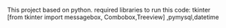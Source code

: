 This project based on python.
required libraries to run this code: tkinter [from tkinter import messagebox, Combobox,Treeview] ,pymysql,datetime
